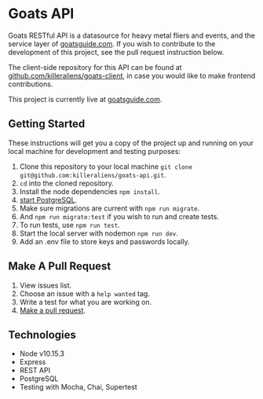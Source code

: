 # Goats API

Goats RESTful API is a datasource for heavy metal fliers and events, and the service layer of [goatsguide.com](https://goatsguide.com). If you wish to contribute to the development of this project, see the pull request instruction below.

The client-side repository for this API can be found at [github.com/killeraliens/goats-client](https://github.com/killeraliens/goats-client), in case you would like to make frontend contributions.

This project is currently live at [goatsguide.com](https://goatsguide.com).


## Getting Started

These instructions will get you a copy of the project up and running on your local machine for development and testing purposes:

1. Clone this repository to your local machine `git clone git@github.com:killeraliens/goats-api.git`.
2. `cd` into the cloned repository.
4. Install the node dependencies `npm install`.
5. [start PostgreSQL](https://www.robinwieruch.de/postgres-sql-macos-setup).
6. Make sure migrations are current with `npm run migrate`.
8. And `npm run migrate:test` if you wish to run and create tests.
9. To run tests, use `npm run test`.
10. Start the local server with nodemon `npm run dev`.
11. Add an .env file to store keys and passwords locally.

## Make A Pull Request

1. View issues list.
2. Choose an issue with a `help wanted` tag.
3. Write a test for what you are working on.
4. [Make a pull request](https://help.github.com/en/github/collaborating-with-issues-and-pull-requests/creating-a-pull-request).

## Technologies
- Node v10.15.3
- Express
- REST API
- PostgreSQL
- Testing with Mocha, Chai, Supertest
